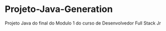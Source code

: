 # Projeto-Java-Generation
Projeto Java do final do Modulo 1 do curso de Desenvolvedor Full Stack Jr
